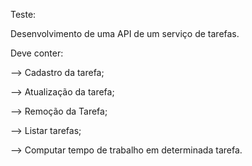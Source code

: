Teste:

Desenvolvimento de uma API de um serviço de tarefas.

Deve conter:

--> Cadastro da tarefa;

--> Atualização da tarefa;

--> Remoção da Tarefa;

--> Listar tarefas;

--> Computar tempo de trabalho em determinada tarefa.
